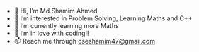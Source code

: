 - 👋 Hi, I’m Md Shamim Ahmed
- 👀 I’m interested in Problem Solving, Learning Maths and C++
- 🌱 I’m currently learning more Maths
- 💞️ I’m in love with coding!!
- 📫 Reach me through cseshamim47@gmail.com

<!---
cseshamim47/cseshamim47 is a ✨ special ✨ repository because its `README.md` (this file) appears on your GitHub profile.
You can click the Preview link to take a look at your changes.
--->
